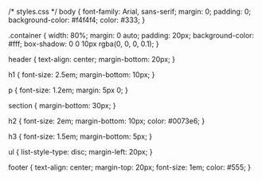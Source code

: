 /* styles.css */
body {
    font-family: Arial, sans-serif;
    margin: 0;
    padding: 0;
    background-color: #f4f4f4;
    color: #333;
}

.container {
    width: 80%;
    margin: 0 auto;
    padding: 20px;
    background-color: #fff;
    box-shadow: 0 0 10px rgba(0, 0, 0, 0.1);
}

header {
    text-align: center;
    margin-bottom: 20px;
}

h1 {
    font-size: 2.5em;
    margin-bottom: 10px;
}

p {
    font-size: 1.2em;
    margin: 5px 0;
}

section {
    margin-bottom: 30px;
}

h2 {
    font-size: 2em;
    margin-bottom: 10px;
    color: #0073e6;
}

h3 {
    font-size: 1.5em;
    margin-bottom: 5px;
}

ul {
    list-style-type: disc;
    margin-left: 20px;
}

footer {
    text-align: center;
    margin-top: 20px;
    font-size: 1em;
    color: #555;
}
